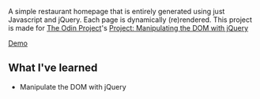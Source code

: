 A simple restaurant homepage that is entirely generated using just Javascript and jQuery. Each page is dynamically (re)rendered. This project is made for [The Odin Project](http://theodinproject.com)'s [Project: Manipulating the DOM with jQuery](http://www.theodinproject.com/javascript-and-jquery/manipulating-the-dom-with-jquery)

[Demo](https://htmlpreview.github.io/?https://github.com/laniywh/the-odin-project/blob/master/js/restaurant/index.html)

## What I've learned
- Manipulate the DOM with jQuery



